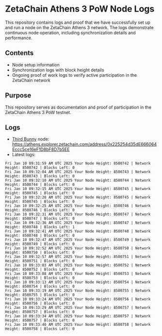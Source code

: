 # ZetaChain Athens 3 PoW Node Logs
This repository contains logs and proof that we have successfully set up and run a node on the ZetaChain Athens 3 network. The logs demonstrate continuous node operation, including synchronization details and performance.

## Contents
- Node setup information
- Synchronization logs with block height details
- Ongoing proof of work logs to verify active participation in the ZetaChain network

## Purpose
This repository serves as documentation and proof of participation in the ZetaChain Athens 3 PoW testnet.

## Logs

- [Third Bunny](https://thirdbunny.xyz/) node: https://athens.explorer.zetachain.com/address/0x225254d35dE666064Eccc5ce16eF1D8bF8D7b5EE
- Latest logs:
```
Fri Jan 10 09:31:59 AM UTC 2025 Your Node Height: 8500742 | Network Height: 8500742 | Blocks Left: 0
Fri Jan 10 09:32:04 AM UTC 2025 Your Node Height: 8500743 | Network Height: 8500743 | Blocks Left: 0
Fri Jan 10 09:32:10 AM UTC 2025 Your Node Height: 8500744 | Network Height: 8500744 | Blocks Left: 0
Fri Jan 10 09:32:15 AM UTC 2025 Your Node Height: 8500745 | Network Height: 8500745 | Blocks Left: 0
Fri Jan 10 09:32:20 AM UTC 2025 Your Node Height: 8500745 | Network Height: 8500745 | Blocks Left: 0
Fri Jan 10 09:32:25 AM UTC 2025 Your Node Height: 8500746 | Network Height: 8500746 | Blocks Left: 0
Fri Jan 10 09:32:31 AM UTC 2025 Your Node Height: 8500747 | Network Height: 8500747 | Blocks Left: 0
Fri Jan 10 09:32:36 AM UTC 2025 Your Node Height: 8500747 | Network Height: 8500748 | Blocks Left: 1
Fri Jan 10 09:32:41 AM UTC 2025 Your Node Height: 8500748 | Network Height: 8500748 | Blocks Left: 0
Fri Jan 10 09:32:47 AM UTC 2025 Your Node Height: 8500749 | Network Height: 8500749 | Blocks Left: 0
Fri Jan 10 09:32:52 AM UTC 2025 Your Node Height: 8500750 | Network Height: 8500750 | Blocks Left: 0
Fri Jan 10 09:32:57 AM UTC 2025 Your Node Height: 8500751 | Network Height: 8500751 | Blocks Left: 0
Fri Jan 10 09:33:03 AM UTC 2025 Your Node Height: 8500752 | Network Height: 8500752 | Blocks Left: 0
Fri Jan 10 09:33:08 AM UTC 2025 Your Node Height: 8500753 | Network Height: 8500753 | Blocks Left: 0
Fri Jan 10 09:33:13 AM UTC 2025 Your Node Height: 8500754 | Network Height: 8500754 | Blocks Left: 0
Fri Jan 10 09:33:19 AM UTC 2025 Your Node Height: 8500755 | Network Height: 8500755 | Blocks Left: 0
Fri Jan 10 09:33:24 AM UTC 2025 Your Node Height: 8500756 | Network Height: 8500756 | Blocks Left: 0
Fri Jan 10 09:33:29 AM UTC 2025 Your Node Height: 8500757 | Network Height: 8500757 | Blocks Left: 0
Fri Jan 10 09:33:34 AM UTC 2025 Your Node Height: 8500757 | Network Height: 8500757 | Blocks Left: 0
Fri Jan 10 09:33:40 AM UTC 2025 Your Node Height: 8500758 | Network Height: 8500758 | Blocks Left: 0
```
